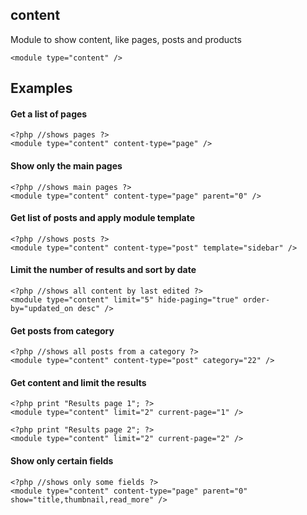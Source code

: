 ## content

Module to show content, like pages, posts and products

    <module type="content" /> 
<!--?php print page_content('params/modules/content'); ?-->

## Examples

#### Get a list of pages

    <?php //shows pages ?>
    <module type="content" content-type="page" />

#### Show only the main pages

    <?php //shows main pages ?>
    <module type="content" content-type="page" parent="0" />

#### Get list of posts and apply module template

    <?php //shows posts ?>
    <module type="content" content-type="post" template="sidebar" />

#### Limit the number of results and sort by date

    <?php //shows all content by last edited ?>
    <module type="content" limit="5" hide-paging="true" order-by="updated_on desc" />

#### Get posts from category

    <?php //shows all posts from a category ?>
    <module type="content" content-type="post" category="22" />

#### Get content and limit the results

    <?php print "Results page 1"; ?>
    <module type="content" limit="2" current-page="1" />

    <?php print "Results page 2"; ?>
    <module type="content" limit="2" current-page="2" />

#### Show only certain fields

    <?php //shows only some fields ?>
    <module type="content" content-type="page" parent="0" show="title,thumbnail,read_more" />
